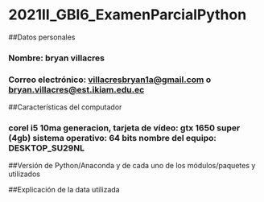 # 2021II_GBI6_ExamenParcialPython
##Datos personales  
### Nombre: bryan villacres  
### Correo electrónico:  villacresbryan1a@gmail.com o bryan.villacres@est.ikiam.edu.ec
##Características del computador
### corel i5 10ma generacion, tarjeta de vídeo: gtx 1650 super (4gb) sistema operativo: 64 bits nombre del equipo: DESKTOP_SU29NL
##Versión de Python/Anaconda y de cada uno de los módulos/paquetes y utilizados  

##Explicación de la data utilizada

